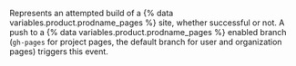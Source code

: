 Represents an attempted build of a {% data variables.product.prodname_pages %} site, whether successful or not. A push to a {% data variables.product.prodname_pages %} enabled branch (`gh-pages` for project pages, the default branch for user and organization pages) triggers this event.
